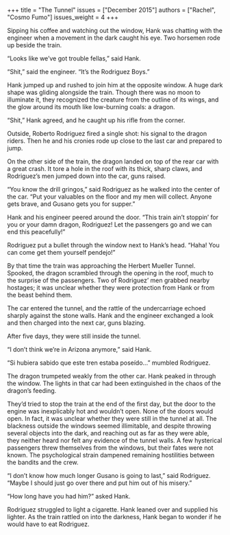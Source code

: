 +++
title = "The Tunnel"
issues = ["December 2015"]
authors = ["Rachel", "Cosmo Fumo"]
issues_weight = 4
+++

Sipping his coffee and watching out the window, Hank was chatting with the engineer when a movement in the dark caught his eye. Two horsemen rode up beside the train.

“Looks like we’ve got trouble fellas,” said Hank.

“Shit,” said the engineer. “It’s the Rodriguez Boys.”

Hank jumped up and rushed to join him at the opposite window. A huge dark shape was gliding alongside the train. Though there was no moon to illuminate it, they recognized the creature from the outline of its wings, and the glow around its mouth like low-burning coals: a dragon.

“Shit,” Hank agreed, and he caught up his rifle from the corner.

Outside, Roberto Rodriguez fired a single shot: his signal to the dragon riders. Then he and his cronies rode up close to the last car and prepared to jump.

On the other side of the train, the dragon landed on top of the rear car with a great crash. It tore a hole in the roof with its thick, sharp claws, and Rodriguez’s men jumped down into the car, guns raised.

“You know the drill gringos,” said Rodriguez as he walked into the center of the car. “Put your valuables on the floor and my men will collect. Anyone gets brave, and Gusano gets you for supper.”

Hank and his engineer peered around the door. “This train ain’t stoppin’ for you or your damn dragon, Rodriguez! Let the passengers go and we can end this peacefully!”

Rodriguez put a bullet through the window next to Hank’s head. “Haha! You can come get them yourself pendejo!”

By that time the train was approaching the Herbert Mueller Tunnel. Spooked, the dragon scrambled through the opening in the roof, much to the surprise of the passengers. Two of Rodriguez’ men grabbed nearby hostages; it was unclear whether they were protection from Hank or from the beast behind them.

The car entered the tunnel, and the rattle of the undercarriage echoed sharply against the stone walls. Hank and the engineer exchanged a look and then charged into the next car, guns blazing.

After five days, they were still inside the tunnel.

“I don’t think we’re in Arizona anymore,” said Hank.

“Si hubiera sabido que este tren estaba poseído...” mumbled Rodriguez.

The dragon trumpeted weakly from the other car. Hank peaked in through the window. The lights in that car had been extinguished in the chaos of the dragon’s feeding.

They’d tried to stop the train at the end of the first day, but the door to the engine was inexplicably hot and wouldn’t open. None of the doors would open. In fact, it was unclear whether they were still in the tunnel at all. The blackness outside the windows seemed illimitable, and despite throwing several objects into the dark, and reaching out as far as they were able, they neither heard nor felt any evidence of the tunnel walls. A few hysterical passengers threw themselves from the windows, but their fates were not known. The psychological strain dampened remaining hostilities between the bandits and the crew.

“I don’t know how much longer Gusano is going to last,” said Rodriguez. “Maybe I should just go over there and put him out of his misery.”

“How long have you had him?” asked Hank.

Rodriguez struggled to light a cigarette. Hank leaned over and supplied his lighter. As the train rattled on into the darkness, Hank began to wonder if he would have to eat Rodriguez.
